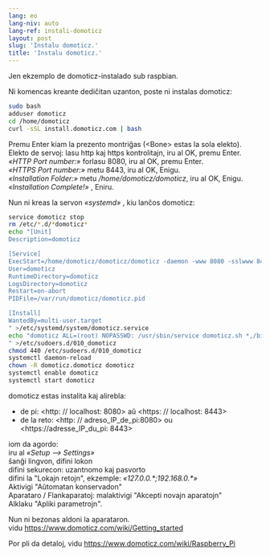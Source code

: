 ```yaml
---
lang: eo
lang-niv: auto
lang-ref: instali-domoticz
layout: post
slug: 'Instalu domoticz.'
title: 'Instalu domoticz.'
---
```


Jen ekzemplo de domoticz-instalado sub raspbian.

Ni komencas kreante dediĉitan uzanton, poste ni instalas domoticz:
```bash
sudo bash
adduser domoticz
cd /home/domoticz
curl -sSL install.domoticz.com | bash
```
Premu Enter kiam la prezento montriĝas (\<Bone> estas la sola elekto).  
Elekto de servoj: lasu http kaj https kontrolitajn, iru al OK, premu Enter.  
_«HTTP Port number:»_ forlasu 8080, iru al OK, premu Enter.  
_«HTTPS Port number:»_ metu 8443, iru al OK, Enigu.  
_«Installation Folder:»_ metu _/home/domoticz/domoticz_, iru al OK, Enigu.  
_«Installation Complete!»_  , Eniru.


Nun ni kreas la servon _«systemd»_ , kiu lanĉos domoticz:
```bash
service domoticz stop
rm /etc/*.d/*domoticz*
echo "[Unit]
Description=domoticz

[Service]
ExecStart=/home/domoticz/domoticz/domoticz -daemon -www 8080 -sslwww 8443 -pidfile /var/run/domoticz/domoticz.pid
User=domoticz
RuntimeDirectory=domoticz
LogsDirectory=domoticz
Restart=on-abort
PIDFile=/var/run/domoticz/domoticz.pid

[Install]
WantedBy=multi-user.target
" >/etc/systemd/system/domoticz.service
echo "domoticz ALL=(root) NOPASSWD: /usr/sbin/service domoticz.sh *,/bin/systemctl stop domoticz.service,/bin/systemctl start domoticz.service
" >/etc/sudoers.d/010_domoticz
chmod 440 /etc/sudoers.d/010_domoticz
systemctl daemon-reload
chown -R domoticz.domoticz domoticz
systemctl enable domoticz
systemctl start domoticz
```

domoticz estas instalita kaj alirebla:
* de pi: <http: // localhost: 8080> aŭ <https: // localhost: 8443>
* de la reto: <http: // adreso_IP_de_pi:8080> ou <https://adresse_IP_du_pi: 8443>

iom da agordo:  
iru al _«Setup --> Settings»_  
ŝanĝi lingvon, difini lokon  
difini sekurecon: uzantnomo kaj pasvorto  
difini la "Lokajn retojn", ekzemple: _«127.0.0.\*;192.168.0.*»_  
Aktivigi "Aŭtomatan konservadon"  
Aparataro / Flankaparatoj: malaktivigi "Akcepti novajn aparatojn"  
Alklaku "Apliki parametrojn".  

Nun ni bezonas aldoni la aparataron.  
vidu <https://www.domoticz.com/wiki/Getting_started>


Por pli da detaloj,
vidu <https://www.domoticz.com/wiki/Raspberry_Pi>

